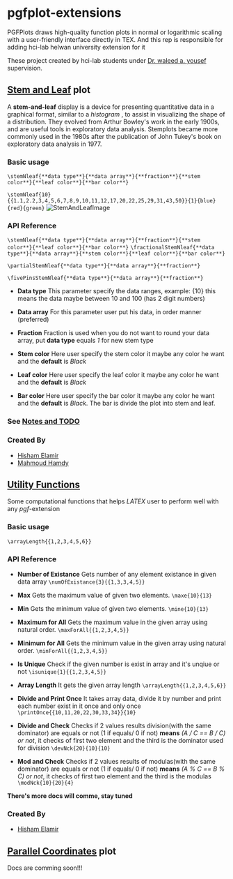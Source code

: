 # pgfplot-extensions

PGFPlots draws high-quality function plots in normal or logarithmic scaling with a user-friendly interface directly in TEX. And this rep is responsible for adding hci-lab helwan university extension for it

These project created by hci-lab students under [Dr. waleed a. yousef](https://github.com/DrWaleedAYousef) supervision.

## [Stem and Leaf](https://github.com/hci-lab/pgfplot-extensions/tree/master/Stem%20and%20Leaf%20plot) plot

A **stem-and-leaf** display is a device for presenting quantitative data in a graphical format, similar to a _histogram_ , to assist in visualizing the shape of a distribution. They evolved from Arthur Bowley's work in the early 1900s, and are useful tools in exploratory data analysis. Stemplots became more commonly used in the 1980s after the publication of John Tukey's book on exploratory data analysis in 1977.

### Basic usage

`\stemNleaf{**data type**}{**data array**}{**fraction**}{**stem color**}{**leaf color**}{**bar color**}`

`\stemNleaf{10}{{1.1,2.2,3,4,5,6,7,8,9,10,11,12,17,20,22,25,29,31,43,50}}{1}{blue}{red}{green}`
![StemAndLeafImage](https://github.com/hci-lab/pgfplot-extensions/blob/master/docImages/StemAndLeaf.PNG)

### API Reference
 `\stemNleaf{**data type**}{**data array**}{**fraction**}{**stem color**}{**leaf color**}{**bar color**}`
 `\fractionalStemNleaf{**data type**}{**data array**}{**stem color**}{**leaf color**}{**bar color**}`
 
 `\partialStemNleaf{**data type**}{**data array**}{**fraction**}`
 
 `\fivePinsStemNleaf{**data type**}{**data array**}{**fraction**}`

* **Data type**
  This parameter specify the data ranges, example: {10} this means the data maybe between 10 and 100 (has 2 digit numbers)
  
* **Data array**
  For this parameter user put his data, in order manner (preferred)
  
* **Fraction**
  Fraction is used when you do not want to round your data array, put **data type** equals _1_ for new stem type
  
* **Stem color**
  Here user specify the stem color it maybe any color he want and the **default** is _Black_

* **Leaf color**
  Here user specify the leaf color it maybe any color he want and the **default** is _Black_

* **Bar color**
  Here user specify the bar color it maybe any color he want and the **default** is _Black_.
  The bar is divide the plot into stem and leaf.
  
### See [Notes and TODO](https://github.com/hci-lab/pgfplot-extensions/blob/master/Stem%20and%20Leaf%20plot/README.md)

### Created By
 * [Hisham Elamir](https://github.com/HishamElamir)
 * [Mahmoud Hamdy](https://github.com/mamhoud)


## [Utility Functions](https://github.com/hci-lab/pgfplot-extensions/tree/master/utility%20functions)
 
 Some computational functions that helps _LATEX_ user to perform well with any _pgf_-extension

### Basic usage

`\arrayLength{{1,2,3,4,5,6}}`

### API Reference
 * **Number of Existance**
 Gets number of any element existance in given data array
 `\numOfExistance{3}{{1,3,3,4,5}}`
 
 * **Max**
 Gets the maximum value of given two elements.
 `\maxe{10}{13}`
 
 * **Min**
 Gets the minimum value of given two elements.
 `\mine{10}{13}`
 
 * **Maximum for All**
 Gets the maximum value in the given array using natural order.
 `\maxForAll{{1,2,3,4,5}}`
 
 * **Minimum for All**
 Gets the minimum value in the given array using natural order.
 `\minForAll{{1,2,3,4,5}}`
 
 * **Is Unique**
 Check if the given number is exist in array and it's unqiue or not
 `\isunique{1}{{1,2,3,4,5}}`
 
 * **Array Length**
 It gets the given array length
 `\arrayLength{{1,2,3,4,5,6}}`
 
 * **Divide and Print Once**
 It takes array data, divide it by number and print each number exist in it once and only once
 `\printOnce{{10,11,20,22,30,33,34}}{10}`
 
 * **Divide and Check**
 Checks if 2 values results division(with the same dominator) are equals or not (1 if equals/ 0 if not) **means** _(A / C == B / C) or not_, it checks of first two element and the third is the dominator used for division
 `\devNck{20}{10}{10}`
 
 * **Mod and Check**
 Checks if 2 values results of modulas(with the same dominator) are equals or not (1 if equals/ 0 if not) **means** _(A % C == B % C) or not_, it checks of first two element and the third is the modulas
 `\modNck{10}{20}{4}`
 
 **There's more docs will comme, stay tuned**
### Created By
 * [Hisham Elamir](https://github.com/HishamElamir)


## [Parallel Coordinates](https://github.com/hci-lab/pgfplot-extensions/tree/master/Parallel%20Coordinates) plot
Docs are comming soon!!!
